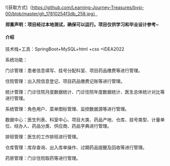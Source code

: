 ![获取方式]（https://github.com/Learning-Journey-Treasures/bysj-00/blob/master/gh_17810254f3db_258.jpg）

 **郑重声明：项目经过本地测试，确保可以运行。项目仅供学习和毕业设计参考~** 

#### 介绍
技术栈+工具：SpringBoot+MySQL+html +css +IDEA2022

系统功能：

门诊管理：患者信息填写、挂号分配科室、项目药品缴费等进行管理。

住院管理：出入院信息登记、项目药品缴费记账等进行管理。

统计管理：门诊住院月度数据统计、门诊住院年度数据统计、医生总体统计对比等进行管理。

系统管理：角色用户、菜单图标管理、监控数据源等进行管理。

数据中心：医生列表、科室中心、项目大类、药品产地、仓库、挂号类型、计量单位、经办人、药品分类、供应商、药品字典进行管理。

排班管理：医生的工作排班进行管理。

仓库管理：库存查询、出入库单操作、过期药品提醒及回收等进行管理。

药房管理：门诊住院取药等进行管理。



